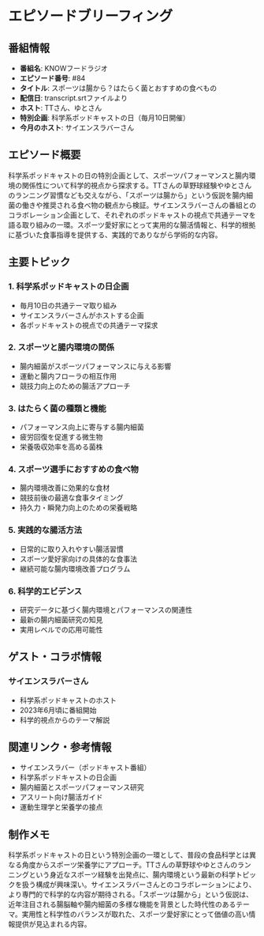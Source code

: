 # エピソードブリーフィング

## 番組情報
- **番組名**: KNOWフードラジオ
- **エピソード番号**: #84
- **タイトル**: スポーツは腸から？はたらく菌とおすすめの食べもの
- **配信日**: transcript.srtファイルより
- **ホスト**: TTさん、ゆとさん
- **特別企画**: 科学系ポッドキャストの日（毎月10日開催）
- **今月のホスト**: サイエンスラバーさん

## エピソード概要

科学系ポッドキャストの日の特別企画として、スポーツパフォーマンスと腸内環境の関係性について科学的視点から探求する。TTさんの草野球経験やゆとさんのランニング習慣なども交えながら、「スポーツは腸から」という仮説を腸内細菌の働きや推奨される食べ物の観点から検証。サイエンスラバーさんの番組とのコラボレーション企画として、それぞれのポッドキャストの視点で共通テーマを語る取り組みの一環。スポーツ愛好家にとって実用的な腸活情報と、科学的根拠に基づいた食事指導を提供する、実践的でありながら学術的な内容。

## 主要トピック

### 1. 科学系ポッドキャストの日企画
- 毎月10日の共通テーマ取り組み
- サイエンスラバーさんがホストする企画
- 各ポッドキャストの視点での共通テーマ探求

### 2. スポーツと腸内環境の関係
- 腸内細菌がスポーツパフォーマンスに与える影響
- 運動と腸内フローラの相互作用
- 競技力向上のための腸活アプローチ

### 3. はたらく菌の種類と機能
- パフォーマンス向上に寄与する腸内細菌
- 疲労回復を促進する微生物
- 栄養吸収効率を高める菌株

### 4. スポーツ選手におすすめの食べ物
- 腸内環境改善に効果的な食材
- 競技前後の最適な食事タイミング
- 持久力・瞬発力向上のための栄養戦略

### 5. 実践的な腸活方法
- 日常的に取り入れやすい腸活習慣
- スポーツ愛好家向けの具体的な食事法
- 継続可能な腸内環境改善プログラム

### 6. 科学的エビデンス
- 研究データに基づく腸内環境とパフォーマンスの関連性
- 最新の腸内細菌研究の知見
- 実用レベルでの応用可能性

## ゲスト・コラボ情報

### サイエンスラバーさん
- 科学系ポッドキャストのホスト
- 2023年6月頃に番組開始
- 科学的視点からのテーマ解説

## 関連リンク・参考情報

- サイエンスラバー（ポッドキャスト番組）
- 科学系ポッドキャストの日企画
- 腸内細菌とスポーツパフォーマンス研究
- アスリート向け腸活ガイド
- 運動生理学と栄養学の接点

## 制作メモ

科学系ポッドキャストの日という特別企画の一環として、普段の食品科学とは異なる角度からスポーツ栄養学にアプローチ。TTさんの草野球やゆとさんのランニングという身近なスポーツ経験を出発点に、腸内環境という最新の科学トピックを扱う構成が興味深い。サイエンスラバーさんとのコラボレーションにより、より専門的で科学的な内容が期待される。「スポーツは腸から」という仮説は、近年注目される腸脳軸や腸内細菌の多様な機能を背景とした時代性のあるテーマ。実用性と科学性のバランスが取れた、スポーツ愛好家にとって価値の高い情報提供が見込まれる内容。
